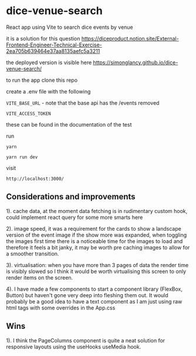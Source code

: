 # dice-venue-search

React app using Vite to search dice events by venue

it is a solution for this question https://diceproduct.notion.site/External-Frontend-Engineer-Technical-Exercise-2ea705b639464e37aa8135aefc5a3211

the deployed version is visible here https://simonglancy.github.io/dice-venue-search/

to run the app clone this repo

create a .env file with the following

`VITE_BASE_URL` - note that the base api has the /events removed

`VITE_ACCESS_TOKEN`

these can be found in the documentation of the test

run

`yarn`

`yarn run dev`

visit

`http://localhost:3000/`

## Considerations and improvements

1). cache data, at the moment data fetching is in rudimentary custom hook, could implement react query for some more smarts here

2). image speed, it was a requirement for the cards to show a landscape version of the event image if the show more was expanded, when toggling the images first time there is a noticeable time for the images to load and therefore it feels a bit janky, it may be worth pre caching images to allow for a smoother transition.

3). virtualisation: when you have more than 3 pages of data the render time is visibly slowed so I think it would be worth virtualising this screen to only render items on the screen.

4). I have made a few components to start a component library (FlexBox, Button) but haven't gone very deep into fleshing them out. It would probably be a good idea to have a text component as I am just using raw html tags with some overrides in the App.css

## Wins

1). I think the PageColumns component is quite a neat solution for responsive layouts using the useHooks useMedia hook.
